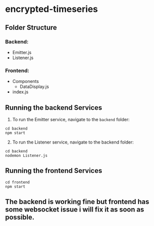 # encrypted-timeseries

## Folder Structure

### Backend:
  - Emitter.js
  - Listener.js

### Frontend:
  - Components
    - DataDisplay.js
  - index.js

## Running the backend Services

1. To run the Emitter service, navigate to the `backend` folder:

```
cd backend
npm start
```

2. To run the Listener service, navigate to the backend folder:

```
cd backend
nodemon Listener.js
```


## Running the frontend Services

```
cd frontend
npm start
```

## The backend is working fine but frontend has some websocket issue i will fix it as soon as possible.
